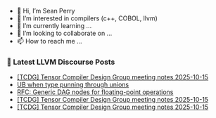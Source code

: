 - 👋 Hi, I’m Sean Perry
- 👀 I’m interested in compilers (c++, COBOL, llvm)
- 🌱 I’m currently learning ...
- 💞️ I’m looking to collaborate on ...
- 📫 How to reach me ...

<!---
s66perry/s66perry is a ✨ special ✨ repository because its `README.md` (this file) appears on your GitHub profile.
You can click the Preview link to take a look at your changes.
--->
### 📕 Latest LLVM Discourse Posts

<!-- DISCOURSE-LLVM:START -->
- [[TCDG] Tensor Compiler Design Group meeting notes 2025-10-15](https://discourse.llvm.org/t/tcdg-tensor-compiler-design-group-meeting-notes-2025-10-15/88600#post_6)
- [UB when type punning through unions](https://discourse.llvm.org/t/ub-when-type-punning-through-unions/88527?page=2#post_24)
- [RFC: Generic DAG nodes for floating-point operations](https://discourse.llvm.org/t/rfc-generic-dag-nodes-for-floating-point-operations/88592#post_5)
- [[TCDG] Tensor Compiler Design Group meeting notes 2025-10-15](https://discourse.llvm.org/t/tcdg-tensor-compiler-design-group-meeting-notes-2025-10-15/88600#post_5)
- [[TCDG] Tensor Compiler Design Group meeting notes 2025-10-15](https://discourse.llvm.org/t/tcdg-tensor-compiler-design-group-meeting-notes-2025-10-15/88600#post_4)
<!-- DISCOURSE-LLVM:END -->
